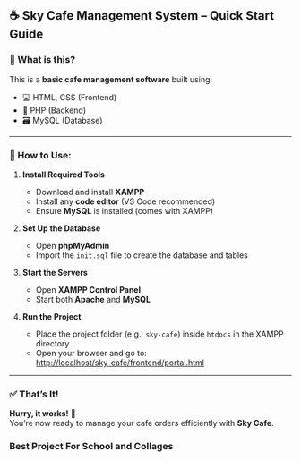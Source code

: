 ## ☕ Sky Cafe Management System – Quick Start Guide

### 🚀 What is this?
This is a **basic cafe management software** built using:
- 💻 HTML, CSS (Frontend)
- 🐘 PHP (Backend)
- 🗃️ MySQL (Database)

---

### 🔧 How to Use:

1. **Install Required Tools**
   - Download and install **XAMPP**
   - Install any **code editor** (VS Code recommended)
   - Ensure **MySQL** is installed (comes with XAMPP)

2. **Set Up the Database**
   - Open **phpMyAdmin**
   - Import the `init.sql` file to create the database and tables

3. **Start the Servers**
   - Open **XAMPP Control Panel**
   - Start both **Apache** and **MySQL**

4. **Run the Project**
   - Place the project folder (e.g., `sky-cafe`) inside `htdocs` in the XAMPP directory
   - Open your browser and go to:  
     [http://localhost/sky-cafe/frontend/portal.html](http://localhost/sky-cafe/frontend/portal.html)

---

### ✅ That’s It!
**Hurry, it works!** 🎉  
You’re now ready to manage your cafe orders efficiently with **Sky Cafe**.

### **Best Project For School and Collages**
